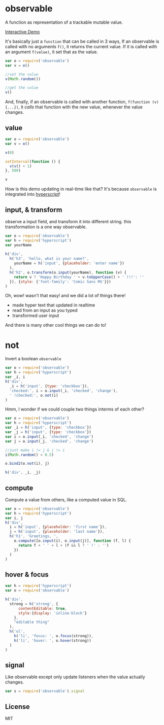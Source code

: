 # observable

A function as representation of a trackable mutable value.

[Interactive Demo](http://dominictarr.github.com/observable)

It's basically just a `function` that can be called in 3 ways,
If an observable is called with no arguments `f()`, it returns the current value.
If it is called with an argument `f(value)`, it set that as the value.

``` js
var o = require('observable')
var v = o()

//set the value
v(Math.random())

//get the value
v()
```

And, finally, if an observable is called with another function, 
`f(function (v) {...})`, it _calls_ that function with the new value, 
whenever the value changes.

## value

``` js
var o = require('observable')
var v = o()

v(0)

setInterval(function () {
  v(v() + 1)
}, 500)

v
```

How is this demo updating in real-time like that?
It's because `observable` is integrated into 
[hyperscript](https://github.com/dominictarr/hyperscript)!

## input, & transform

observe a input field, and transform it into different string.
this transformation is a one way observable.

``` js
var o = require('observable')
var h = require('hyperscript')
var yourName
  
h('div', 
  h('h3', 'hello, what is your name?',
    yourName = h('input', {placeholder: 'enter name'})
  ),
  h('h2', o.transform(o.input(yourName), function (v) {
    return v ? 'Happy Birthday ' + v.toUpperCase() + ' !!!': ''
  }), {style: {'font-family': 'Comic Sans MS'}})
)
```

Oh, wow! wasn't that easy! and we did a lot of things there!

* made hyper text that updated in realtime
* read from an input as you typed
* transformed user input

And there is many other cool things we can do to!

# not

Invert a boolean `observable`

``` js
var o = require('observable')
var h = require('hyperscript')
var _i, i
h('div',
  _i = h('input', {type: 'checkbox'}),
  'checked:', i = o.input(_i, 'checked', 'change'),
  ' !checked:', o.not(i)
)
```

Hmm, I wonder if we could couple two things interms of each other?

``` js
var o = require('observable')
var h = require('hyperscript')
var _i = h('input', {type: 'checkbox'})
var _j = h('input', {type: 'checkbox'})
var i = o.input(_i, 'checked', 'change')
var j = o.input(_j, 'checked', 'change')

//just make i != j & j != i
i(Math.random() < 0.5)

o.bind2(o.not(i), j)

h('div', _i, _j)
```

## compute

Compute a value from others, like a computed value in SQL.

``` js
var o = require('observable')
var h = require('hyperscript')
var i, j
h('div', 
  i = h('input', {placeholder: 'first name'}),
  j = h('input', {placeholder: 'last name'}),
  h('h1', 'Greetings, ',
    o.compute([o.input(i), o.input(j)], function (f, l) {
      return f + ' ' + l + (f && l ? ' !' : '')
    })
  )
)
```

## hover & focus

``` js
var h = require('hyperscript')
var o = require('observable')

h('div', 
  strong = h('strong', {
      contentEditable: true,
      style:{display: 'inline-block'}
    }, 
    "editable thing"
  ),
  h('ul', 
    h('li', 'focus: ', o.focus(strong)), 
    h('li', 'hover: ', o.hover(strong))
  )
)
```

## signal 

Like observable except only update listeners when the value actually changes.

``` js
var s = require('observable').signal
```

## License

MIT
